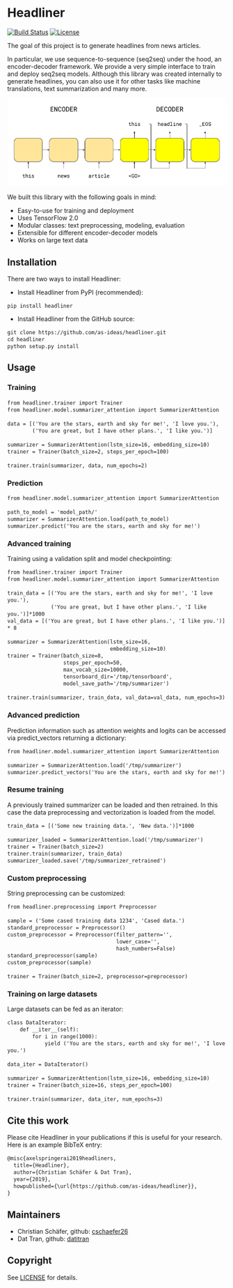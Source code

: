 # Headliner

[![Build Status](https://travis-ci.org/as-ideas/headliner.svg?branch=master)](https://travis-ci.org/as-ideas/headliner)
[![License](https://img.shields.io/badge/License-MIT-blue.svg)](https://github.com/as-ideas/headliner/blob/master/LICENSE)

The goal of this project is to generate headlines from news articles.

In particular, we use sequence-to-sequence (seq2seq) under the hood, 
an encoder-decoder framework. We provide a very simple interface to train 
and deploy seq2seq models. Although this library was created internally to 
generate headlines, you can also use it for other tasks like machine translations,
text summarization and many more.

![Seq2seq architecture](figures/seq2seq.jpg)

We built this library with the following goals in mind:

* Easy-to-use for training and deployment
* Uses TensorFlow 2.0
* Modular classes: text preprocessing, modeling, evaluation
* Extensible for different encoder-decoder models
* Works on large text data

## Installation
There are two ways to install Headliner:

* Install Headliner from PyPI (recommended):
```
pip install headliner
```

* Install Headliner from the GitHub source:
```
git clone https://github.com/as-ideas/headliner.git
cd headliner
python setup.py install
```

## Usage 

### Training

```
from headliner.trainer import Trainer
from headliner.model.summarizer_attention import SummarizerAttention

data = [('You are the stars, earth and sky for me!', 'I love you.'),
        ('You are great, but I have other plans.', 'I like you.')]

summarizer = SummarizerAttention(lstm_size=16, embedding_size=10)
trainer = Trainer(batch_size=2, steps_per_epoch=100)

trainer.train(summarizer, data, num_epochs=2)
```

### Prediction

```
from headliner.model.summarizer_attention import SummarizerAttention

path_to_model = 'model_path/'
summarizer = SummarizerAttention.load(path_to_model)
summarizer.predict('You are the stars, earth and sky for me!')
```

### Advanced training

Training using a validation split and model checkpointing:

```
from headliner.trainer import Trainer
from headliner.model.summarizer_attention import SummarizerAttention

train_data = [('You are the stars, earth and sky for me!', 'I love you.'),
              ('You are great, but I have other plans.', 'I like you.')]*1000
val_data = [('You are great, but I have other plans.', 'I like you.')] * 8

summarizer = SummarizerAttention(lstm_size=16, 
                                 embedding_size=10)
trainer = Trainer(batch_size=8,
                  steps_per_epoch=50,
                  max_vocab_size=10000,
                  tensorboard_dir='/tmp/tensorboard',
                  model_save_path='/tmp/summarizer')

trainer.train(summarizer, train_data, val_data=val_data, num_epochs=3)
```


### Advanced prediction
Prediction information such as attention weights and logits can be accessed via predict_vectors returning a dictionary:
```
from headliner.model.summarizer_attention import SummarizerAttention

summarizer = SummarizerAttention.load('/tmp/summarizer')
summarizer.predict_vectors('You are the stars, earth and sky for me!')
```

### Resume training

A previously trained summarizer can be loaded and then retrained. In this case the data preprocessing and vectorization is loaded from the model.
```
train_data = [('Some new training data.', 'New data.')]*1000

summarizer_loaded = SummarizerAttention.load('/tmp/summarizer')
trainer = Trainer(batch_size=2)
trainer.train(summarizer, train_data)
summarizer_loaded.save('/tmp/summarizer_retrained')
```


### Custom preprocessing

String preprocessing can be customized:
```
from headliner.preprocessing import Preprocessor

sample = ('Some cased training data 1234', 'Cased data.')
standard_preprocessor = Preprocessor()
custom_preprocessor = Preprocessor(filter_pattern='', 
                                   lower_case='', 
                                   hash_numbers=False)
standard_preprocessor(sample)
custom_preprocessor(sample)

trainer = Trainer(batch_size=2, preprocessor=preprocessor)
```



### Training on large datasets

Large datasets can be fed as an iterator:
```
class DataIterator:
    def __iter__(self):
        for i in range(1000):
            yield ('You are the stars, earth and sky for me!', 'I love you.')

data_iter = DataIterator()

summarizer = SummarizerAttention(lstm_size=16, embedding_size=10)
trainer = Trainer(batch_size=16, steps_per_epoch=100)

trainer.train(summarizer, data_iter, num_epochs=3)

```



## Cite this work
Please cite Headliner in your publications if this is useful for your research. Here is an example BibTeX entry:
```
@misc{axelspringerai2019headliners,
  title={Headliner},
  author={Christian Schäfer & Dat Tran},
  year={2019},
  howpublished={\url{https://github.com/as-ideas/headliner}},
}
```

## Maintainers
* Christian Schäfer, github: [cschaefer26](https://github.com/cschaefer26)
* Dat Tran, github: [datitran](https://github.com/datitran)

## Copyright

See [LICENSE](LICENSE) for details.